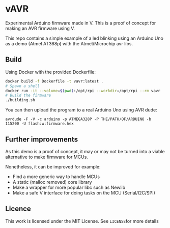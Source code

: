 # vAVR
Experimental Arduino firmware made in V. This is a proof of concept for making
an AVR firmware using V.

This repo contains a simple example of a led blinking using an Arduino Uno
as a demo (Atmel AT368p) with the Atmel/Microchip avr libs.

## Build

Using Docker with the provided Dockerfile:
```bash
docker build -f Dockerfile -t vavr:latest .
# Spawn a shell
docker run -it --volume=$(pwd):/opt/rpi --workdir=/opt/rpi --rm vavr
# Build the firmware
./building.sh
```

You can then upload the program to a real Arduino Uno using AVR dude:
```
avrdude -F -V -c arduino -p ATMEGA328P -P THE/PATH/OF/ARDUINO -b 115200 -U flash:w:firmware.hex
```

## Further improvements

As this demo is a proof of concept, it may or may not be turned into a viable
alternative to make firmware for MCUs.

Nonetheless, it can be improved for example:
- Find a more generic way to handle MCUs
- A static (malloc removed) core library
- Make a wrapper for more popular libc such as Newlib
- Make a safe V interface for doing tasks on the MCU (Serial/I2C/SPI)

## Licence
This work is licensed under the MIT License. See `LICENSE`for more details
